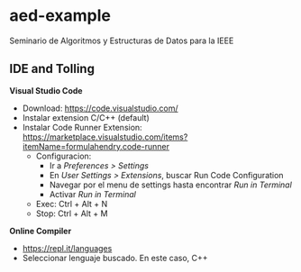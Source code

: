 # aed-example
Seminario de Algoritmos y Estructuras de Datos para la IEEE

## IDE and Tolling

**Visual Studio Code**
- Download: https://code.visualstudio.com/
- Instalar extension C/C++ (default)
- Instalar Code Runner Extension: https://marketplace.visualstudio.com/items?itemName=formulahendry.code-runner
    - Configuracion:
        - Ir a *Preferences > Settings*
        - En *User Settings > Extensions*, buscar Run Code Configuration 
        - Navegar por el menu de settings hasta encontrar *Run in Terminal*
        - Activar *Run in Terminal*
    - Exec: Ctrl + Alt + N
    - Stop: Ctrl + Alt + M

**Online Compiler**
- https://repl.it/languages
- Seleccionar lenguaje buscado. En este caso, C++

